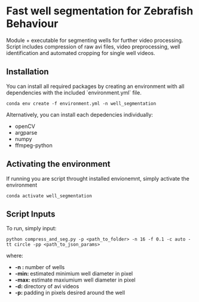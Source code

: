 # Fast well segmentation for Zebrafish Behaviour

Module + executable for segmenting wells for further video processing. Script includes compression of raw avi files, video preprocessing, well identification and automated cropping for single well videos. 

<h2> Installation </h2>
You can install all required packages by creating an environment with all dependencies with the included `environment.yml` file.
<p> </p>

```
conda env create -f environment.yml -n well_segmentation
```

<p> </p>
<p> Alternatively, you can install each depedencies individually: </p>
<ul>
    <li> openCV </li> 
    <li> argparse </li> 
    <li> numpy </li> 
    <li> ffmpeg-python </li>
</ul>
  

<h2> Activating the environment </h2>
If running you are script throught installed envionemnt, simply activate the environment
<p> </p>

```
conda activate well_segmentation
```

<h2> Script Inputs </h2>
To run, simply input:
<p> </p>

```
python compress_and_seg.py -p <path_to_folder> -n 16 -f 0.1 -c auto -tt circle -pp <path_to_json_params> 
```

where:
<ul>
    <li> <strong> -n : </strong> number of wells </li> 
    <li> <strong> -min: </strong> estimated minimium well diameter in pixel </li> 
    <li> <strong> -max: </strong> estimate maxiumium well diameter in pixel </li> 
    <li> <strong> -d: </strong> directory of avi videos </li>
    <li> <strong> -p: </strong> padding in pixels desired around the well </li>
</ul>

